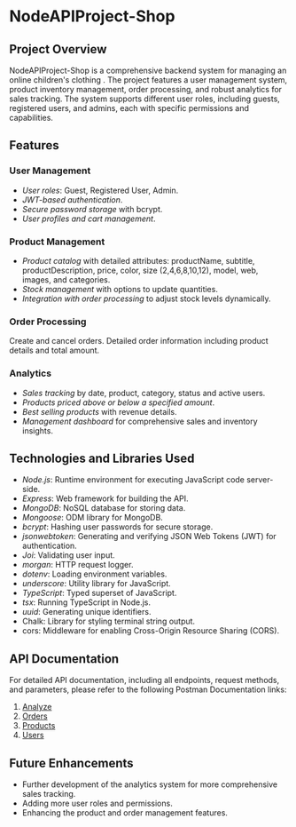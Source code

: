 # NodeAPIProject-Shop

## Project Overview

NodeAPIProject-Shop is a comprehensive backend system for managing an online children's clothing . The project features a user management system, product inventory management, order processing, and robust analytics for sales tracking. The system supports different user roles, including guests, registered users, and admins, each with specific permissions and capabilities.

## Features

### User Management

- *User roles*: Guest, Registered User, Admin.
- *JWT-based authentication*.
- *Secure password storage* with bcrypt.
- *User profiles and cart management*.

### Product Management

- *Product catalog* with detailed attributes: productName, subtitle, productDescription, price, color, size (2,4,6,8,10,12), model, web, images, and categories.
- *Stock management* with options to update quantities.
- *Integration with order processing* to adjust stock levels dynamically.

### Order Processing

Create and cancel orders. Detailed order information including product details and total amount.


### Analytics

- *Sales tracking* by date, product, category, status and active users.
- *Products priced above or below a specified amount*.
- *Best selling products* with revenue details.
- *Management dashboard* for comprehensive sales and inventory insights.


## Technologies and Libraries Used

- *Node.js*: Runtime environment for executing JavaScript code server-side.
- *Express*: Web framework for building the API.
- *MongoDB*: NoSQL database for storing data.
- *Mongoose*: ODM library for MongoDB.
- *bcrypt*: Hashing user passwords for secure storage.
- *jsonwebtoken*: Generating and verifying JSON Web Tokens (JWT) for authentication.
- *Joi*: Validating user input.
- *morgan*: HTTP request logger.
- *dotenv*: Loading environment variables.
- *underscore*: Utility library for JavaScript.
- *TypeScript*: Typed superset of JavaScript.
- *tsx*: Running TypeScript in Node.js.
- *uuid*: Generating unique identifiers.
- Chalk: Library for styling terminal string output.
- cors: Middleware for enabling Cross-Origin Resource Sharing (CORS).

## API Documentation

For detailed API documentation, including all endpoints, request methods, and parameters, please refer to the following Postman Documentation links:

1. [Analyze](https://documenter.getpostman.com/view/34978047/2sA3dxCArr)
2. [Orders](https://documenter.getpostman.com/view/34978047/2sA3dxCAwE)
3. [Products](https://documenter.getpostman.com/view/34978047/2sA3dxCAwJ)
4. [Users](https://documenter.getpostman.com/view/34978047/2sA3QmCu1H)

## Future Enhancements

- Further development of the analytics system for more comprehensive sales tracking.
- Adding more user roles and permissions.
- Enhancing the product and order management features.
